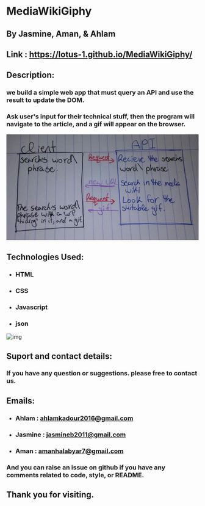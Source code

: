 # MediaWikiGiphy
## By Jasmine, Aman, & Ahlam

## Link :   https://lotus-1.github.io/MediaWikiGiphy/

## Description:

### we build a simple web app that must query an API and use the result to update the DOM.
### Ask user's input for their technical stuff, then the program will navigate to the article, and a gif will appear on the browser.

![picture](assets/architecture.jpeg)

## Technologies Used:
* ### HTML
* ### CSS
* ### Javascript
* ### json

![img](https://media2.giphy.com/media/ko7twHhomhk8E/giphy.gif)

## Suport and contact details:

### If you have any question or suggestions. please free to contact us.

## Emails:
* ###  Ahlam : ahlamkadour2016@gmail.com
* ### Jasmine : jasmineb2011@gmail.com
* ### Aman : amanhalabyar7@gmail.com

### And you can raise an issue on github if you have any comments related to code, style, or README.

## Thank you for visiting.
